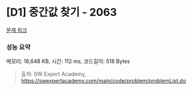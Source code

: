 # [D1] 중간값 찾기 - 2063 

[문제 링크](https://swexpertacademy.com/main/code/problem/problemDetail.do?contestProbId=AV5QPsXKA2UDFAUq) 

### 성능 요약

메모리: 18,648 KB, 시간: 112 ms, 코드길이: 518 Bytes



> 출처: SW Expert Academy, https://swexpertacademy.com/main/code/problem/problemList.do